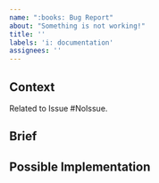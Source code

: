 ```yaml
---
name: ":books: Bug Report"
about: "Something is not working!"
title: ''
labels: 'i: documentation'
assignees: ''
---
```


<!--- Provide a general summary of the issue in the Title above -->

## Context

Related to Issue #NoIssue.
<!--- Tell us what issue is this documentation related to -->

## Brief
<!--- Tell us what you got from that documentation -->


## Possible Implementation
<!--- suggest an idea for implementing addition or change -->
